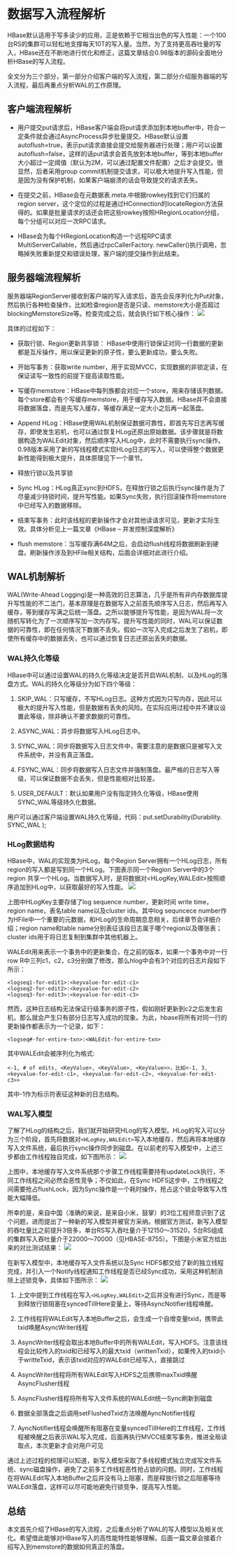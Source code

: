 # 数据写入流程解析
HBase默认适用于写多读少的应用，正是依赖于它相当出色的写入性能：一个100台RS的集群可以轻松地支撑每天10T的写入量。当然，为了支持更高吞吐量的写入，HBase还在不断地进行优化和修正，这篇文章结合0.98版本的源码全面地分析HBase的写入流程。

全文分为三个部分，第一部分介绍客户端的写入流程，第二部分介绍服务器端的写入流程，最后再重点分析WAL的工作原理。

## 客户端流程解析
* 用户提交put请求后，HBase客户端会将put请求添加到本地buffer中，符合一定条件就会通过AsyncProcess异步批量提交。HBase默认设置autoflush=true，表示put请求直接会提交给服务器进行处理；用户可以设置autoflush=false，这样的话put请求会首先放到本地buffer，等到本地buffer大小超过一定阈值（默认为2M，可以通过配置文件配置）之后才会提交。很显然，后者采用group commit机制提交请求，可以极大地提升写入性能，但是因为没有保护机制，如果客户端崩溃的话会导致提交的请求丢失。

* 在提交之前，HBase会在元数据表.meta.中根据rowkey找到它们归属的region server，这个定位的过程是通过HConnection的locateRegion方法获得的。如果是批量请求的话还会把这些rowkey按照HRegionLocation分组，每个分组可以对应一次RPC请求。

* HBase会为每个HRegionLocation构造一个远程RPC请求MultiServerCallable<Row>，然后通过rpcCallerFactory.<MultiResponse> newCaller()执行调用，忽略掉失败重新提交和错误处理，客户端的提交操作到此结束。

## 服务器端流程解析
服务器端RegionServer接收到客户端的写入请求后，首先会反序列化为Put对象，然后执行各种检查操作，比如检查region是否是只读、memstore大小是否超过blockingMemstoreSize等。检查完成之后，就会执行如下核心操作：
![](/assets/100.png)

具体的过程如下：
* 获取行锁、Region更新共享锁： HBase中使用行锁保证对同一行数据的更新都是互斥操作，用以保证更新的原子性，要么更新成功，要么失败。

* 开始写事务：获取write number，用于实现MVCC，实现数据的非锁定读，在保证读写一致性的前提下提高读取性能。

* 写缓存memstore：HBase中每列族都会对应一个store，用来存储该列数据。每个store都会有个写缓存memstore，用于缓存写入数据。HBase并不会直接将数据落盘，而是先写入缓存，等缓存满足一定大小之后再一起落盘。

* Append HLog：HBase使用WAL机制保证数据可靠性，即首先写日志再写缓存，即使发生宕机，也可以通过恢复HLog还原出原始数据。该步骤就是将数据构造为WALEdit对象，然后顺序写入HLog中，此时不需要执行sync操作。0.98版本采用了新的写线程模式实现HLog日志的写入，可以使得整个数据更新性能得到极大提升，具体原理见下一个章节。

* 释放行锁以及共享锁

* Sync HLog：HLog真正sync到HDFS，在释放行锁之后执行sync操作是为了尽量减少持锁时间，提升写性能。如果Sync失败，执行回滚操作将memstore中已经写入的数据移除。

* 结束写事务：此时该线程的更新操作才会对其他读请求可见，更新才实际生效。具体分析见上一篇文章《HBase – 并发控制深度解析》

* flush memstore：当写缓存满64M之后，会启动flush线程将数据刷新到硬盘。刷新操作涉及到HFile相关结构，后面会详细对此进行介绍。

## WAL机制解析
WAL(Write-Ahead Logging)是一种高效的日志算法，几乎是所有非内存数据库提升写性能的不二法门，基本原理是在数据写入之前首先顺序写入日志，然后再写入缓存，等到缓存写满之后统一落盘。之所以能够提升写性能，是因为WAL将一次随机写转化为了一次顺序写加一次内存写。提升写性能的同时，WAL可以保证数据的可靠性，即在任何情况下数据不丢失。假如一次写入完成之后发生了宕机，即使所有缓存中的数据丢失，也可以通过恢复日志还原出丢失的数据。

### WAL持久化等级
HBase中可以通过设置WAL的持久化等级决定是否开启WAL机制、以及HLog的落盘方式。WAL的持久化等级分为如下四个等级：

1. SKIP_WAL：只写缓存，不写HLog日志。这种方式因为只写内存，因此可以极大的提升写入性能，但是数据有丢失的风险。在实际应用过程中并不建议设置此等级，除非确认不要求数据的可靠性。

2. ASYNC_WAL：异步将数据写入HLog日志中。

3. SYNC_WAL：同步将数据写入日志文件中，需要注意的是数据只是被写入文件系统中，并没有真正落盘。

4. FSYNC_WAL：同步将数据写入日志文件并强制落盘。最严格的日志写入等级，可以保证数据不会丢失，但是性能相对比较差。

5. USER_DEFAULT：默认如果用户没有指定持久化等级，HBase使用SYNC_WAL等级持久化数据。

用户可以通过客户端设置WAL持久化等级，代码：put.setDurability(Durability. SYNC_WAL );

### HLog数据结构
HBase中，WAL的实现类为HLog，每个Region Server拥有一个HLog日志，所有region的写入都是写到同一个HLog。下图表示同一个Region Server中的3个 region 共享一个HLog。当数据写入时，是将数据对<HLogKey,WALEdit>按照顺序追加到HLog中，以获取最好的写入性能。
![](/assets/101.png)

上图中HLogKey主要存储了log sequence number，更新时间 write time，region name，表名table name以及cluster ids。其中log sequncece number作为HFile中一个重要的元数据，和HLog的生命周期息息相关，后续章节会详细介绍；region name和table name分别表征该段日志属于哪个region以及哪张表；cluster ids用于将日志复制到集群中其他机器上。

WALEdit用来表示一个事务中的更新集合，在之前的版本，如果一个事务中对一行row R中三列c1，c2，c3分别做了修改，那么hlog中会有3个对应的日志片段如下所示：
```
<logseq1-for-edit1>:<keyvalue-for-edit-c1>
<logseq2-for-edit2>:<keyvalue-for-edit-c2>
<logseq3-for-edit3>:<keyvalue-for-edit-c3>
```

然而，这种日志结构无法保证行级事务的原子性，假如刚好更新到c2之后发生宕机，那么就会产生只有部分日志写入成功的现象。为此，hbase将所有对同一行的更新操作都表示为一个记录，如下：
```
<logseq#-for-entire-txn>:<WALEdit-for-entire-txn>
```

其中WALEdit会被序列化为格式:
```
<-1, # of edits, <KeyValue>, <KeyValue>, <KeyValue>>，比如<-1, 3, <keyvalue-for-edit-c1>, <keyvalue-for-edit-c2>, <keyvalue-for-edit-c3>>
```

其中-1作为标示符表征这种新的日志结构。

### WAL写入模型
了解了HLog的结构之后，我们就开始研究HLog的写入模型。HLog的写入可以分为三个阶段，首先将数据对`<HLogKey,WALEdit>`写入本地缓存，然后再将本地缓存写入文件系统，最后执行sync操作同步到磁盘。在以前老的写入模型中，上述三步都由工作线程独自完成，如下图所示：
![](/assets/103.png)

上图中，本地缓存写入文件系统那个步骤工作线程需要持有updateLock执行，不同工作线程之间必然会恶性竞争；不仅如此，在Sync HDFS这步中，工作线程之间需要抢占flushLock，因为Sync操作是一个耗时操作，抢占这个锁会导致写入性能大幅降低。

所幸的是，来自中国（准确的来说，是来自小米，鼓掌）的3位工程师意识到了这个问题，进而提出了一种新的写入模型并被官方采纳。根据官方测试，新写入模型的吞吐量比之前提升3倍多，单台RS写入吞吐量介于12150～31520，5台RS组成的集群写入吞吐量介于22000～70000（见HBASE-8755）。下图是小米官方给出来的对比测试结果：
![](/assets/104.png)

在新写入模型中，本地缓存写入文件系统以及Sync HDFS都交给了新的独立线程完成，并引入一个Notify线程通知工作线程是否已经Sync成功，采用这种机制消除上述锁竞争，具体如下图所示：
![](/assets/105.png)

1. 上文中提到工作线程在写入`<HLogKey,WALEdit>`之后并没有进行Sync，而是等到释放行锁阻塞在syncedTillHere变量上，等待AsyncNotifier线程唤醒。

2. 工作线程将WALEdit写入本地Buffer之后，会生成一个自增变量txid，携带此txid唤醒AsyncWriter线程

3. AsyncWriter线程会取出本地Buffer中的所有WALEdit，写入HDFS。注意该线程会比较传入的txid和已经写入的最大txid（writtenTxid），如果传入的txid小于writteTxid，表示该txid对应的WALEdit已经写入，直接跳过

4. AsyncWriter线程将所有WALEdit写入HDFS之后携带maxTxid唤醒AsyncFlusher线程

5. AsyncFlusher线程将所有写入文件系统的WALEdit统一Sync刷新到磁盘

6. 数据全部落盘之后调用setFlushedTxid方法唤醒AyncNotifier线程

7. AyncNotifier线程会唤醒所有阻塞在变量syncedTillHere的工作线程，工作线程被唤醒之后表示WAL写入完成，后面再执行MVCC结束写事务，推进全局读取点，本次更新才会对用户可见

通过上述过程的梳理可以知道，新写入模型采取了多线程模式独立完成写文件系统、sync磁盘操作，避免了之前多工作线程恶性抢占锁的问题。同时，工作线程在将WALEdit写入本地Buffer之后并没有马上阻塞，而是释放行锁之后阻塞等待WALEdit落盘，这样可以尽可能地避免行锁竞争，提高写入性能。

## 总结
本文首先介绍了HBase的写入流程，之后重点分析了WAL的写入模型以及相关优化。希望借此能够对HBase写入的高性能特性能够理解。后面一篇文章会接着介绍写入到memstore的数据如何真正的落盘。